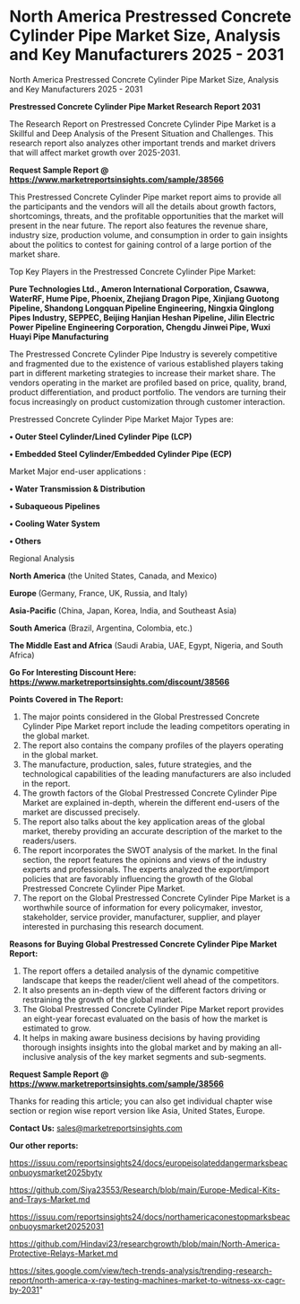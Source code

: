 # North America Prestressed Concrete Cylinder Pipe Market Size, Analysis and Key Manufacturers 2025 - 2031
North America Prestressed Concrete Cylinder Pipe Market Size, Analysis and Key Manufacturers 2025 - 2031

<strong>Prestressed Concrete Cylinder Pipe Market Research Report 2031</strong>

The Research Report on Prestressed Concrete Cylinder Pipe Market is a Skillful and Deep Analysis of the Present Situation and Challenges. This research report also analyzes other important trends and market drivers that will affect market growth over 2025-2031.

<strong>Request Sample Report @ <a href=https://www.marketreportsinsights.com/sample/38566>https://www.marketreportsinsights.com/sample/38566</a></strong>

This Prestressed Concrete Cylinder Pipe market report aims to provide all the participants and the vendors will all the details about growth factors, shortcomings, threats, and the profitable opportunities that the market will present in the near future. The report also features the revenue share, industry size, production volume, and consumption in order to gain insights about the politics to contest for gaining control of a large portion of the market share.

Top Key Players in the Prestressed Concrete Cylinder Pipe Market:

<strong>Pure Technologies Ltd., Ameron International Corporation, Csawwa, WaterRF, Hume Pipe, Phoenix, Zhejiang Dragon Pipe, Xinjiang Guotong Pipeline, Shandong Longquan Pipeline Engineering, Ningxia Qinglong Pipes Industry, SEPPEC, Beijing Hanjian Heshan Pipeline, Jilin Electric Power Pipeline Engineering Corporation, Chengdu Jinwei Pipe, Wuxi Huayi Pipe Manufacturing</strong>

The Prestressed Concrete Cylinder Pipe Industry is severely competitive and fragmented due to the existence of various established players taking part in different marketing strategies to increase their market share. The vendors operating in the market are profiled based on price, quality, brand, product differentiation, and product portfolio. The vendors are turning their focus increasingly on product customization through customer interaction.

Prestressed Concrete Cylinder Pipe Market Major Types are:

<strong>•  Outer Steel Cylinder/Lined Cylinder Pipe (LCP)

•  Embedded Steel Cylinder/Embedded Cylinder Pipe (ECP)</strong>

Market Major end-user applications :

<strong>•  Water Transmission & Distribution

•  Subaqueous Pipelines

•  Cooling Water System

•  Others</strong>

Regional Analysis

</u><strong><b>North America</b></strong> (the United States, Canada, and Mexico)

<strong><b>Europe </b></strong>(Germany, France, UK, Russia, and Italy)

<strong><b>Asia-Pacific</b></strong> (China, Japan, Korea, India, and Southeast Asia)

<strong><b>South America</b></strong> (Brazil, Argentina, Colombia, etc.)

<strong><b>The Middle East and Africa</b></strong> (Saudi Arabia, UAE, Egypt, Nigeria, and South Africa)

<strong>Go For Interesting Discount Here: <a href=https://www.marketreportsinsights.com/discount/38566>https://www.marketreportsinsights.com/discount/38566</a></strong>

<strong>Points Covered in The Report:</strong>
<ol>
  <li>The major points considered in the Global Prestressed Concrete Cylinder Pipe Market report include the leading competitors operating in the global market.</li>
  <li>The report also contains the company profiles of the players operating in the global market.</li>
  <li>The manufacture, production, sales, future strategies, and the technological capabilities of the leading manufacturers are also included in the report.</li>
  <li>The growth factors of the Global Prestressed Concrete Cylinder Pipe Market are explained in-depth, wherein the different end-users of the market are discussed precisely.</li>
  <li>The report also talks about the key application areas of the global market, thereby providing an accurate description of the market to the readers/users.</li>
  <li>The report incorporates the SWOT analysis of the market. In the final section, the report features the opinions and views of the industry experts and professionals. The experts analyzed the export/import policies that are favorably influencing the growth of the Global Prestressed Concrete Cylinder Pipe Market.</li>
  <li>The report on the Global Prestressed Concrete Cylinder Pipe Market is a worthwhile source of information for every policymaker, investor, stakeholder, service provider, manufacturer, supplier, and player interested in purchasing this research document.</li>
</ol>
<strong>Reasons for Buying Global Prestressed Concrete Cylinder Pipe Market Report:</strong>

<ol>
  <li>The report offers a detailed analysis of the dynamic competitive landscape that keeps the reader/client well ahead of the competitors.</li>
  <li>It also presents an in-depth view of the different factors driving or restraining the growth of the global market.</li>
  <li>The Global Prestressed Concrete Cylinder Pipe Market report provides an eight-year forecast evaluated on the basis of how the market is estimated to grow.</li>
  <li>It helps in making aware business decisions by having providing thorough insights insights into the global market and by making an all-inclusive analysis of the key market segments and sub-segments.</li>
</ol>
<strong>Request Sample Report @ <a href=https://www.marketreportsinsights.com/sample/38566>https://www.marketreportsinsights.com/sample/38566</a></strong>


Thanks for reading this article; you can also get individual chapter wise section or region wise report version like Asia, United States, Europe.

<strong>Contact Us:</strong>
sales@marketreportsinsights.com

<strong>Our other reports:</strong>

<a href=https://issuu.com/reportsinsights24/docs/europeisolateddangermarksbeaconbuoysmarket2025byty>https://issuu.com/reportsinsights24/docs/europeisolateddangermarksbeaconbuoysmarket2025byty</a>

<a href=https://github.com/Siya23553/Research/blob/main/Europe-Medical-Kits-and-Trays-Market.md>https://github.com/Siya23553/Research/blob/main/Europe-Medical-Kits-and-Trays-Market.md</a>

<a href=https://issuu.com/reportsinsights24/docs/northamericaconestopmarksbeaconbuoysmarket20252031>https://issuu.com/reportsinsights24/docs/northamericaconestopmarksbeaconbuoysmarket20252031</a>

<a href=https://github.com/Hindavi23/researchgrowth/blob/main/North-America-Protective-Relays-Market.md>https://github.com/Hindavi23/researchgrowth/blob/main/North-America-Protective-Relays-Market.md</a>

<a href=https://sites.google.com/view/tech-trends-analysis/trending-research-report/north-america-x-ray-testing-machines-market-to-witness-xx-cagr-by-2031>https://sites.google.com/view/tech-trends-analysis/trending-research-report/north-america-x-ray-testing-machines-market-to-witness-xx-cagr-by-2031</a>"
